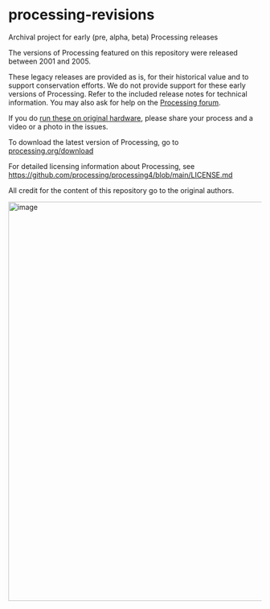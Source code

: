 # processing-revisions
Archival project for early (pre, alpha, beta) Processing releases

The versions of Processing featured on this repository were released between 2001 and 2005. 

These legacy releases are provided as is, for their historical value and to support conservation efforts. We do not provide support for these early versions of Processing. Refer to the included release notes for technical information. You may also ask for help on the [Processing forum](https://discourse.processing.org/).

If you do [run these on original hardware](https://x.com/davepvm/status/1821897927888892148), please share your process and a video or a photo in the issues.

To download the latest version of Processing, go to [processing.org/download](https://processing.org/download)

For detailed licensing information about Processing, see https://github.com/processing/processing4/blob/main/LICENSE.md

All credit for the content of this repository go to the original authors.

<img width="794" alt="image" src="https://github.com/user-attachments/assets/8c7d3b52-d5f5-40cf-a18e-b1becf3a3fe1">
